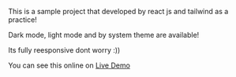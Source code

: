 This is a sample project that developed by react js and tailwind as a practice!

Dark mode, light mode and by system theme are available!

Its fully reesponsive dont worry :))

You can see this online on [Live Demo](https://sample-dark-project.netlify.app/)
